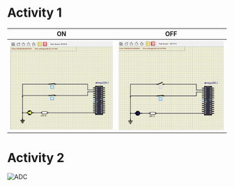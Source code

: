 # Activity 1

|ON|OFF|
|:--:|:--:|
|![LED on circuit](https://github.com/257858/Emb-C/blob/07e477d5f279b4a452dc0d17c582ef1aee063acd/simulation/Person_is_seated_and_turned_heater_on.png)|![LED off circuit](https://github.com/257858/Emb-C/blob/1febc3dc12973e4bb9452f8207adb5574d2294bd/simulation/Person%20_is_seated.png)|

# Activity 2
![ADC](https://github.com/257858/Embedded_C/blob/main/simulation/Activity_2.png)
